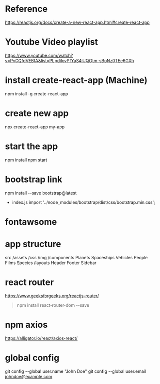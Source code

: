 # Reference
https://reactjs.org/docs/create-a-new-react-app.html#create-react-app

# Youtube Video playlist
https://www.youtube.com/watch?v=PvCQfdVEBfA&list=PLpdiIovPfYaS4iUQOtm-sBoNz0TEe6GXh

# install create-react-app (Machine)
npm install -g create-react-app

# create new app
npx create-react-app my-app

# start the app
npm install
npm start

# bootstrap link
npm install --save bootstrap@latest

- index.js
import '../node_modules/bootstrap/dist/css/bootstrap.min.css';

# fontawsome
<script src="https://kit.fontawesome.com/5e80442309.js" crossorigin="anonymous"></script>

# app structure
src /assets /css /img /components Planets Spaceships Vehicles People Films Species /layouts Header Footer Sidebar

# react router
https://www.geeksforgeeks.org/reactjs-router/
> npm install react-router-dom --save

# npm axios
https://alligator.io/react/axios-react/

# global config
git config --global user.name "John Doe"
git config --global user.email johndoe@example.com